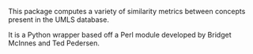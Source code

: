 This package computes a variety of similarity metrics between concepts present in the UMLS database. 

It is a Python wrapper based off a Perl module developed by Bridget McInnes and Ted Pedersen. 